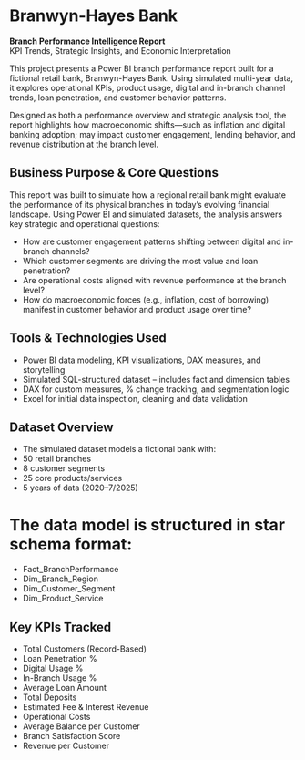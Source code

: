 # Branwyn-Hayes Bank
**Branch Performance Intelligence Report**  
KPI Trends, Strategic Insights, and Economic Interpretation

This project presents a Power BI branch performance report built for a fictional retail bank, Branwyn-Hayes Bank. Using simulated multi-year data, it explores operational KPIs, product usage, digital and in-branch channel trends, loan penetration, and customer behavior patterns.

Designed as both a performance overview and strategic analysis tool, the report highlights how macroeconomic shifts—such as inflation and digital banking adoption; may impact customer engagement, lending behavior, and revenue distribution at the branch level.

## Business Purpose & Core Questions

This report was built to simulate how a regional retail bank might evaluate the performance of its physical branches in today’s evolving financial landscape.
Using Power BI and simulated datasets, the analysis answers key strategic and operational questions:

- How are customer engagement patterns shifting between digital and in-branch channels?
- Which customer segments are driving the most value and loan penetration?
- Are operational costs aligned with revenue performance at the branch level?
- How do macroeconomic forces (e.g., inflation, cost of borrowing) manifest in customer behavior and product usage over time?

## Tools & Technologies Used

- Power BI data modeling, KPI visualizations, DAX measures, and storytelling
- Simulated SQL-structured dataset – includes fact and dimension tables
- DAX for custom measures, % change tracking, and segmentation logic
- Excel for initial data inspection, cleaning and data validation

## Dataset Overview

- The simulated dataset models a fictional bank with:
- 50 retail branches
- 8 customer segments
- 25 core products/services
- 5 years of data (2020–7/2025)

# The data model is structured in star schema format:

- Fact_BranchPerformance
- Dim_Branch_Region
- Dim_Customer_Segment
- Dim_Product_Service

## Key KPIs Tracked

- Total Customers (Record-Based)
- Loan Penetration %
- Digital Usage %
- In-Branch Usage %
- Average Loan Amount
- Total Deposits
- Estimated Fee & Interest Revenue
- Operational Costs
- Average Balance per Customer
- Branch Satisfaction Score
- Revenue per Customer
